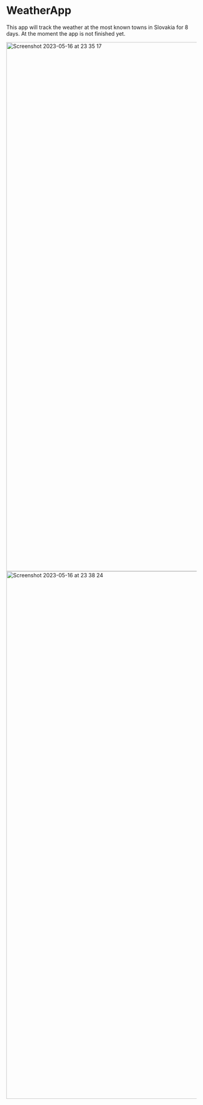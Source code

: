 # WeatherApp

This app will track the weather at the most known towns in Slovakia for 8 days. At the moment the app is not finished yet.

<img width="1402" alt="Screenshot 2023-05-16 at 23 35 17" src="https://github.com/mario007101/WeatherApp/assets/96201545/5b667cc0-351e-47dd-a49d-98c0b58cd698">
<img width="1398" alt="Screenshot 2023-05-16 at 23 38 24" src="https://github.com/mario007101/WeatherApp/assets/96201545/bb7f8b7f-5ab1-455c-93d8-ce54f6b5fd29">

